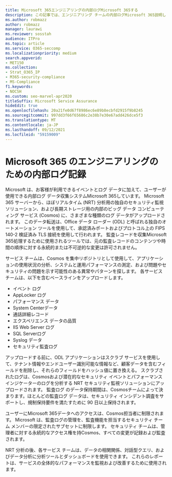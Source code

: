 ```yaml
---
title: Microsoft 365エンジニアリングの内部ログMicrosoft 365する
description: この記事では、エンジニアリング チームの内部ログMicrosoft 365説明します。
ms.author: robmazz
author: robmazz
manager: laurawi
ms.reviewer: sosstah
audience: ITPro
ms.topic: article
ms.service: O365-seccomp
ms.localizationpriority: medium
search.appverid:
- MET150
ms.collection:
- Strat_O365_IP
- M365-security-compliance
- MS-Compliance
f1.keywords:
- NOCSH
ms.custom: seo-marvel-apr2020
titleSuffix: Microsoft Service Assurance
hideEdit: true
ms.openlocfilehash: 20a21fe0d67f8986ec6e89b8ecbfd2915f9b8245
ms.sourcegitcommit: 997dd3f66f65686c2e38b7e30e67add426dce5f3
ms.translationtype: MT
ms.contentlocale: ja-JP
ms.lasthandoff: 09/12/2021
ms.locfileid: "59159009"
---
```

# <a name="internal-logging-for-microsoft-365-engineering"></a>Microsoft 365 のエンジニアリングのための内部ログ記録

Microsoft は、お客様が利用できるイベントとログ データに加えて、ユーザーが使用できる内部ログ データ収集システムMicrosoft 365しています。 Microsoft 365 サーバーから、ほぼリアルタイム (NRT) 分析用の独自のセキュリティ監視ソリューション、および長期ストレージ用の内部のビッグ データ コンピューティング サービス (Cosmos) に、さまざまな種類のログ データがアップロードされます。 このデータ転送は、Office データ ローダー (ODL) と呼ばれる独自のオートメーション ツールを使用して、承認済みポートおよびプロトコル上の FIPS 140-2 検証済み TLS 接続を使用して行われます。 監査レコードを収集Microsoft 365処理するために使用されるツールでは、元の監査レコードのコンテンツや時間の順序に対する永続的または不可逆的な変更は許可されません。

サービス チームは、Cosmos を集中リポジトリとして使用して、アプリケーションの使用状況の分析、システムと運用パフォーマンスの測定、および問題やセキュリティの問題を示す可能性のある異常やパターンを探します。 各サービス チームは、以下を含むベースラインをアップロードします。

- イベント ログ
- AppLocker ログ
- パフォーマンス データ
- System Centerデータ
- 通話詳細レコード
- エクスペリエンス データの品質
- IIS Web Server ログ
- SQL Serverログ
- Syslog データ
- セキュリティ監査ログ

アップロードする前に、ODL アプリケーションはスクラブ サービスを使用して、テナント情報やエンドユーザー識別可能な情報など、顧客データを含むフィールドを削除し、それらのフィールドをハッシュ値に置き換える。 スクラブされたログは、Cosmosおよび潜在的なセキュリティ イベントとパフォーマンス インジケーターのログを分析する NRT セキュリティ監視ソリューションにアップロードされます。 監査ログ のデータ保持期間は、Cosmosチームによって決まります。ほとんどの監査ログ データは、セキュリティ インシデント調査をサポートし、規制保持要件を満たすために 90 日以上保持されます。

ユーザーにMicrosoft 365データへのアクセスは、Cosmos担当者に制限されます。 Microsoft は、監査ログの管理を、監査機能を担当するセキュリティ チーム メンバーの限定されたサブセットに制限します。 セキュリティ チームは、管理者に対する永続的なアクセス権を持Cosmos、すべての変更が記録および監査されます。

NRT 分析の後、各サービス チームは、データの相関関係、対話型クエリ、およびデータ分析に分析ツールとダッシュボードを使用できます。 これらのレポートは、サービスの全体的なパフォーマンスを監視および改善するために使用されます。
